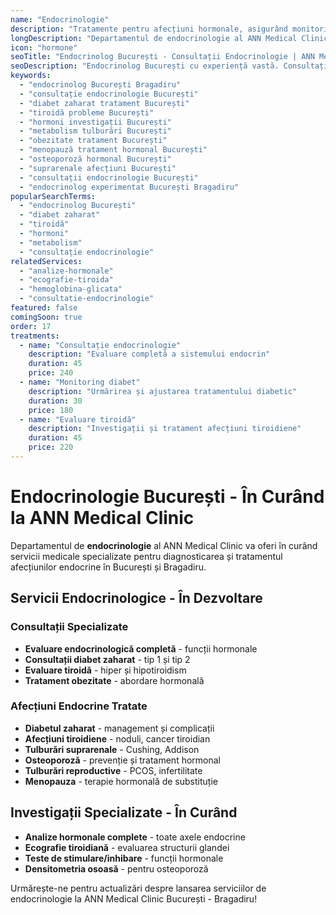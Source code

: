```yaml
---
name: "Endocrinologie"
description: "Tratamente pentru afecțiuni hormonale, asigurând monitorizarea și echilibrarea funcțiilor endocrine"
longDescription: "Departamentul de endocrinologie al ANN Medical Clinic va oferi servicii medicale specializate pentru diagnosticarea și tratamentul afecțiunilor endocrine în București. Echipa noastră de endocrinologi experimentați va utiliza investigații moderne pentru evaluarea funcțiilor hormonale și tratamente personalizate."
icon: "hormone"
seoTitle: "Endocrinolog București - Consultații Endocrinologie | ANN Medical Clinic"
seoDescription: "Endocrinolog București cu experiență vastă. Consultații endocrinologie, diabet, tiroidă, hormoni, metabolism. În curând la ANN Medical Clinic Bragadiru."
keywords:
  - "endocrinolog București Bragadiru"
  - "consultație endocrinologie București"
  - "diabet zaharat tratament București"
  - "tiroidă probleme București"
  - "hormoni investigații București"
  - "metabolism tulburări București"
  - "obezitate tratament București"
  - "menopauză tratament hormonal București"
  - "osteoporoză hormonal București"
  - "suprarenale afecțiuni București"
  - "consultații endocrinologie București"
  - "endocrinolog experimentat București Bragadiru"
popularSearchTerms:
  - "endocrinolog București"
  - "diabet zaharat"
  - "tiroidă"
  - "hormoni"
  - "metabolism"
  - "consultație endocrinologie"
relatedServices:
  - "analize-hormonale"
  - "ecografie-tiroida"
  - "hemoglobina-glicata"
  - "consultatie-endocrinologie"
featured: false
comingSoon: true
order: 17
treatments:
  - name: "Consultație endocrinologie"
    description: "Evaluare completă a sistemului endocrin"
    duration: 45
    price: 240
  - name: "Monitoring diabet"
    description: "Urmărirea și ajustarea tratamentului diabetic"
    duration: 30
    price: 180
  - name: "Evaluare tiroidă"
    description: "Investigații și tratament afecțiuni tiroidiene"
    duration: 45
    price: 220
---
```


# Endocrinologie București - În Curând la ANN Medical Clinic

Departamentul de **endocrinologie** al ANN Medical Clinic va oferi în curând servicii medicale specializate pentru diagnosticarea și tratamentul afecțiunilor endocrine în București și Bragadiru.

## Servicii Endocrinologice - În Dezvoltare

### Consultații Specializate

- **Evaluare endocrinologică completă** - funcții hormonale
- **Consultații diabet zaharat** - tip 1 și tip 2
- **Evaluare tiroidă** - hiper și hipotiroidism
- **Tratament obezitate** - abordare hormonală

### Afecțiuni Endocrine Tratate

- **Diabetul zaharat** - management și complicații
- **Afecțiuni tiroidiene** - noduli, cancer tiroidian
- **Tulburări suprarenale** - Cushing, Addison
- **Osteoporoză** - prevenție și tratament hormonal
- **Tulburări reproductive** - PCOS, infertilitate
- **Menopauza** - terapie hormonală de substituție

## Investigații Specializate - În Curând

- **Analize hormonale complete** - toate axele endocrine
- **Ecografie tiroidiană** - evaluarea structurii glandei
- **Teste de stimulare/inhibare** - funcții hormonale
- **Densitometria osoasă** - pentru osteoporoză

Urmărește-ne pentru actualizări despre lansarea serviciilor de endocrinologie la ANN Medical Clinic București - Bragadiru!
